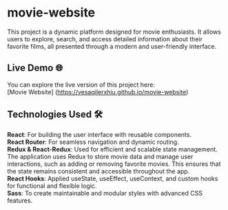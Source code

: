 # movie-website  
This project is a dynamic platform designed for movie enthusiasts. It allows users to explore, search, and access detailed information about their favorite films, all presented through a modern and user-friendly interface.  

## Live Demo 🌐
You can explore the live version of this project here:  
[Movie Website] (https://vesaqilerxhiu.github.io/movie-website)  

## Technologies Used 🛠️
**React**: For building the user interface with reusable components.  
**React Router**: For seamless navigation and dynamic routing.  
**Redux & React-Redux**: Used for efficient and scalable state management. The application uses Redux to store movie data and manage user interactions, such as adding or removing favorite movies. This ensures that the state remains consistent and accessible throughout the app.  
**React Hooks**: Applied useState, useEffect, useContext, and custom hooks for functional and flexible logic.  
**Sass**: To create maintainable and modular styles with advanced CSS features.  
